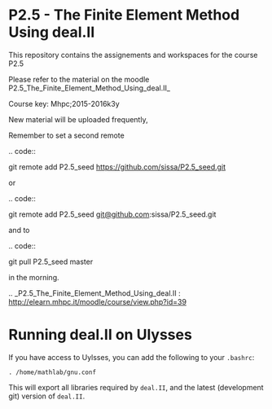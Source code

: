 P2.5 - The Finite Element Method Using deal.II
===============================================

This repository contains the assignements and workspaces for the
course P2.5

Please refer to the material on the moodle P2.5_The_Finite_Element_Method_Using_deal.II_

Course key:  Mhpc;2015-2016k3y

New material will be uploaded frequently,

Remember to set a second remote

.. code::

  git remote add P2.5_seed https://github.com/sissa/P2.5_seed.git

or

.. code::

  git remote add P2.5_seed git@github.com:sissa/P2.5_seed.git

and to

.. code::

  git pull P2.5_seed master 

in the morning.


.. _P2.5_The_Finite_Element_Method_Using_deal.II : http://elearn.mhpc.it/moodle/course/view.php?id=39

Running deal.II on Ulysses
==========================

If you have access to Uylsses, you can add the following to your `.bashrc`:

	. /home/mathlab/gnu.conf

This will export all libraries required by `deal.II`, and the latest (development git) version of `deal.II`.


